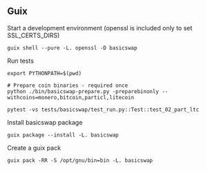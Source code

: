 ## Guix

Start a development environment
(openssl is included only to set SSL_CERTS_DIRS)

    guix shell --pure -L. openssl -D basicswap


Run tests

    export PYTHONPATH=$(pwd)

    # Prepare coin binaries - required once
    python ./bin/basicswap-prepare.py -preparebinonly --withcoins=monero,bitcoin,particl,litecoin

    pytest -vs tests/basicswap/test_run.py::Test::test_02_part_ltc


Install basicswap package

    guix package --install -L. basicswap


Create a guix pack

    guix pack -RR -S /opt/gnu/bin=bin -L. basicswap
